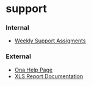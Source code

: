 # support

### Internal

* [Weekly Support Assigments](https://docs.google.com/spreadsheets/d/17tOsEFuQ9yhDbl_DiS_M1imhMOu4kZTpPdbjKMQaiAI/edit)

### External

* [Ona Help Page](http://help.ona.io)
* [XLS Report Documentation](https://docs.google.com/document/d/11TvJH9Bk25QBJ_U1YhSMKavnwFT2_5K9CnzvhQ_uUrI/edit)
